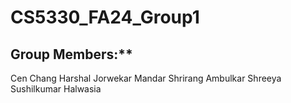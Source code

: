 # CS5330_FA24_Group1
## Group Members:**
Cen Chang
Harshal Jorwekar
Mandar Shrirang Ambulkar
Shreeya Sushilkumar Halwasia
